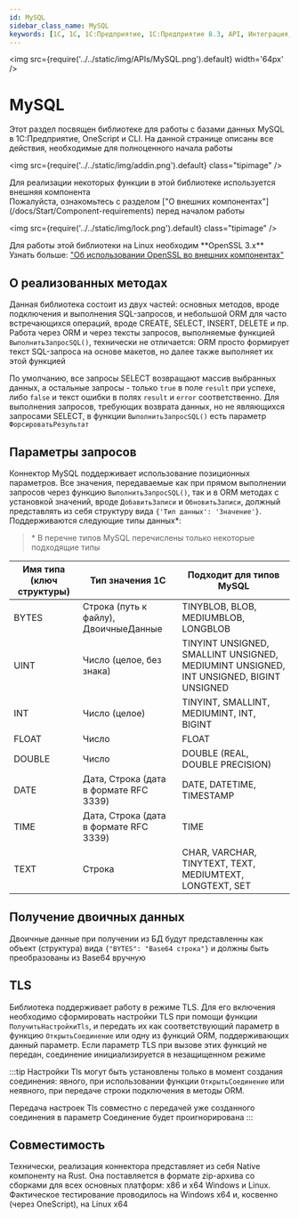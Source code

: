 ```yaml
---
id: MySQL
sidebar_class_name: MySQL
keywords: [1C, 1С, 1С:Предприятие, 1С:Предприятие 8.3, API, Интеграция, Сервисы, Обмен, OneScript, CLI, MySQL]
---
```


<img src={require('../../static/img/APIs/MySQL.png').default} width='64px' />

# MySQL

Этот раздел посвящен библиотеке для работы с базами данных MySQL в 1С:Предприятие, OneScript и CLI. На данной странице описаны все действия, необходимые для полноценного начала работы

<div class="theme-admonition theme-admonition-info admonition_node_modules-@docusaurus-theme-classic-lib-theme-Admonition-Layout-styles-module alert alert--info">

<img src={require('../../static/img/addin.png').default} class="tipimage" />
<div class="addin">Для реализации некоторых функции в этой библиотеке используется внешняя компонента <br/>
Пожалуйста, ознакомьтесь с разделом ["О внешних компонентах"](/docs/Start/Component-requirements) перед началом работы</div>
</div>


<div class="theme-admonition theme-admonition-caution admonition_node_modules-@docusaurus-theme-classic-lib-theme-Admonition-Layout-styles-module alert alert--warning">

<img src={require('../../static/img/lock.png').default} class="tipimage" />
<div class="addin">Для работы этой библиотеки на Linux необходим **OpenSSL 3.x** <br/>
Узнать больше: <a href="/docs/Start/Component-requirements#openssl" class="orangelink">"Об использовании OpenSSL во внешних компонентах"</a></div>
</div>

## О реализованных методах

Данная библиотека состоит из двух частей: основных методов, вроде подключения и выполнения SQL-запросов, и небольшой ORM для часто встречающихся операций, вроде CREATE, SELECT, INSERT, DELETE и пр. Работа через ORM и через тексты запросов, выполняемые функцией `ВыполнитьЗапросSQL()`, технически не отличается: ORM просто формирует текст SQL-запроса на основе макетов, но далее также выполняет их этой функцией

По умолчанию, все запросы SELECT возвращают массив выбранных данных, а остальные запросы - только `true` в поле `result` при успехе, либо `false` и текст ошибки в полях `result` и `error` соответственно. Для выполнения запросов, требующих возврата данных, но не являющихся запросами SELECT, в функции `ВыполнитьЗапросSQL()` есть параметр `ФорсироватьРезультат`

## Параметры запросов

Коннектор MySQL поддерживает использование позиционных параметров. Все значения, передаваемые как при прямом выполнении запросов через функцию `ВыполнитьЗапросSQL()`, так и в ORM методах с установкой значений, вроде `ДобавитьЗаписи` и `ОбновитьЗаписи`, должный представлять из себя структуру вида `{'Тип данных': 'Значение'}`. Поддерживаются следующие типы данных\*:

> \* В перечне типов MySQL перечислены только некоторые подходящие типы

  | Имя типа (ключ структуры) | Тип значения 1С | Подходит для типов MySQL |
  |-|-|-|
  | BYTES | Строка (путь к файлу), ДвоичныеДанные| TINYBLOB, BLOB, MEDIUMBLOB, LONGBLOB  |
  | UINT | Число (целое, без знака) | TINYINT UNSIGNED, SMALLINT UNSIGNED, MEDIUMINT UNSIGNED, INT UNSIGNED, BIGINT UNSIGNED |
  | INT | Число (целое) | TINYINT, SMALLINT, MEDIUMINT, INT, BIGINT  |
  | FLOAT | Число | FLOAT |
  | DOUBLE | Число | DOUBLE (REAL, DOUBLE PRECISION) |
  | DATE | Дата, Строка (дата в формате RFC 3339) | DATE, DATETIME, TIMESTAMP |
  | TIME | Дата, Строка (дата в формате RFC 3339) | TIME |
  | TEXT | Строка | CHAR, VARCHAR, TINYTEXT, TEXT, MEDIUMTEXT, LONGTEXT, SET |

## Получение двоичных данных

Двоичные данные при получении из БД будут представленны как объект (структура) вида `{"BYTES": "Base64 строка"}` и должны быть преобразованы из Base64 вручную

## TLS

Библиотека поддерживает работу в режиме TLS. Для его включения необходимо сформировать настройки TLS при помощи функции `ПолучитьНастройкиTls`, и передать их как соответствующий параметр в функцию `ОткрытьСоединение` или одну из функций ORM, поддерживающих данный параметр. Если параметр TLS при вызове этих функций не передан, соединение инициализируется в незащищенном режиме

:::tip
Настройки Tls могут быть установлены только в момент создания соединения: явного, при использовании функции `ОткрытьСоединение` или неявного, при передаче строки подключения в методы ORM.

Передача настроек Tls совместно с передачей уже созданного соединения в параметр Соединение будет проигнорирована
:::

## Совместимость

Технически, реализация коннектора представляет из себя Native компоненту на Rust. Она поставляется в формате zip-архива со сборками для всех основных платформ: x86 и x64 Windows и Linux. Фактическое тестирование проводилось на Windows x64 и, косвенно (через OneScript), на Linux x64